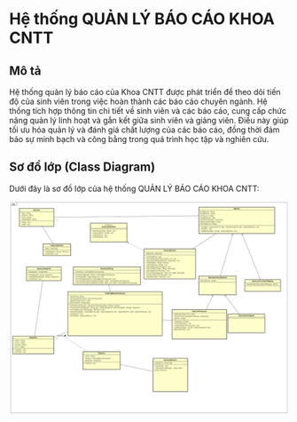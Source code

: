 # Hệ thống QUẢN LÝ BÁO CÁO KHOA CNTT

## Mô tả

Hệ thống quản lý báo cáo của Khoa CNTT được phát triển để theo dõi tiến độ của sinh viên trong việc hoàn thành các báo cáo chuyên ngành. Hệ thống tích hợp thông tin chi tiết về sinh viên và các báo cáo, cung cấp chức năng quản lý linh hoạt và gắn kết giữa sinh viên và giảng viên. Điều này giúp tối ưu hóa quản lý và đánh giá chất lượng của các báo cáo, đồng thời đảm bảo sự minh bạch và công bằng trong quá trình học tập và nghiên cứu.

## Sơ đồ lớp (Class Diagram)

Dưới đây là sơ đồ lớp của hệ thống QUẢN LÝ BÁO CÁO KHOA CNTT:

![Sơ đồ lớp](Class_Diagram_QLDA.png)
